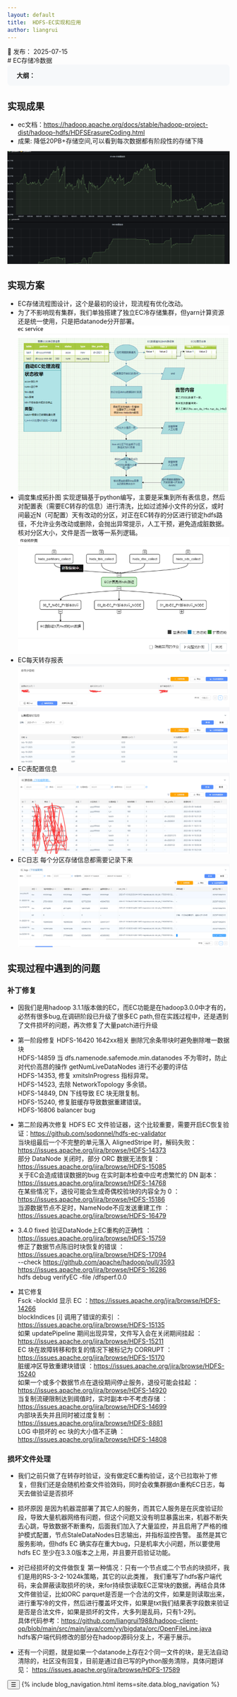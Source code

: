 ```yaml
---
layout: default
title:  HDFS-EC实现和应用
author: liangrui
---
```


<div class="post-date">
  <span class="calendar-icon">📅</span>
  <span class="date-label">发布：</span>
  <time datetime="2025-08-18" class="date-value">2025-07-15</time>
</div>
# EC存储冷数据

<div class="outline" style="background:#f6f8fa;padding:1em 1.5em 1em 1.5em;margin-bottom:2em;border-radius:8px;">
  <strong>大纲：</strong>
  <ul id="outline-list" style="margin:0;padding-left:1.2em;"></ul>
</div>

## 实现成果
  - ec文档：https://hadoop.apache.org/docs/stable/hadoop-project-dist/hadoop-hdfs/HDFSErasureCoding.html
  - 成果:
  降低20PB+存储空间,可以看到每次数据都有阶段性的存储下降

  ![alt text](/image/hdfs-ec/01.png)
   
## 实现方案
  - EC存储流程图设计，这个是最初的设计，现流程有优化改动。
  - 为了不影响现有集群，我们单独搭建了独立EC冷存储集群，但yarn计算资源还是统一使用，只是把datanode分开部署。
  ![alt text](/image/hdfs-ec/02.png)
  - 调度集成拓扑图
  实现逻辑基于python编写，主要是采集到所有表信息，然后对配置表（需要EC转存的信息）进行清洗，比如过滤掉小文件的分区，或时间最近N（可配置）天有改动的分区，对正在EC转存的分区进行锁定hdfs路径，不允许业务改动或删除，会抛出异常提示，人工干预，避免造成脏数据。核对分区大小，文件是否一致等一系列逻辑。
 ![alt text](/image/hdfs-ec/03.png)
 - EC每天转存报表
![alt text](/image/hdfs-ec/04.png)
 - EC表配置信息
![alt text](/image/hdfs-ec/05.png)
 - EC日志 每个分区存储信息都需要记录下来
 ![alt text](/image/hdfs-ec/06.png)


## 实现过程中遇到的问题
### 补丁修复
- 因我们是用hadoop 3.1.1版本做的EC，而EC功能是在hadoop3.0.0中才有的，必然有很多bug,在调研阶段已升级了很多EC path,但在实践过程中，还是遇到了文件损坏的问题，再次修复了大量patch进行升级
- 第一阶段修复
HDFS-16420  1642xx相关   删除冗余条带块时避免删除唯一数据块  
HDFS-14859 当 dfs.namenode.safemode.min.datanodes 不为零时，防止对代价高昂的操作 getNumLiveDataNodes 进行不必要的评估  
HDFS-14353, 修复 xmitsInProgress 指标异常。  
HDFS-14523, 去除 NetworkTopology 多余锁。  
HDFS-14849, DN 下线导致 EC 块无限复制。  
HDFS-15240, 修复脏缓存导致数据重建错误。  
HDFS-16806 balancer bug  

- 第二阶段再次修复
HDFS EC 文件验证器，这个比较重要，需要开启EC恢复验证：https://github.com/sodonnel/hdfs-ec-validator  
当块组最后一个不完整的单元落入 AlignedStripe 时，解码失败：https://issues.apache.org/jira/browse/HDFS-14373  
部分 DataNode 关闭时，部分 ORC 数据无法恢复：https://issues.apache.org/jira/browse/HDFS-15085  
关于EC会造成错误数据的bug  在实时副本检查中应考虑繁忙的 DN 副本：https://issues.apache.org/jira/browse/HDFS-14768  
在某些情况下，退役可能会生成奇偶校验块的内容全为 0  ：https://issues.apache.org/jira/browse/HDFS-15186  
当源数据节点不足时，NameNode不应发送重建工作  ：https://issues.apache.org/jira/browse/HDFS-16479  
- 3.4.0 fixed 验证DataNode上EC重构的正确性  ：https://issues.apache.org/jira/browse/HDFS-15759  
修正了数据节点陈旧时块恢复的错误  ：https://issues.apache.org/jira/browse/HDFS-17094  
--check  https://github.com/apache/hadoop/pull/3593  https://issues.apache.org/jira/browse/HDFS-16286  
hdfs debug verifyEC -file /dfsperf.0.0  
- 其它修复  
Fsck -blockId 显示 EC  ：https://issues.apache.org/jira/browse/HDFS-14266   
blockIndices [i] 调用了错误的索引  ：https://issues.apache.org/jira/browse/HDFS-15135  
如果 updatePipeline 期间出现异常，文件写入会在关闭期间挂起 ：https://issues.apache.org/jira/browse/HDFS-15211  
EC 块在故障转移和恢复的情况下被标记为 CORRUPT  ：https://issues.apache.org/jira/browse/HDFS-15170  
脏缓冲区导致重建块错误  ：https://issues.apache.org/jira/browse/HDFS-15240  
如果一个或多个数据节点在退役期间停止服务，退役可能会挂起  ：https://issues.apache.org/jira/browse/HDFS-14920  
当复制流硬限制达到阈值时，实时副本中不考虑存储  ：https://issues.apache.org/jira/browse/HDFS-14699  
内部块丢失并且同时被过度复制  ：https://issues.apache.org/jira/browse/HDFS-8881  
LOG 中损坏的 ec 块的大小值不正确  ：https://issues.apache.org/jira/browse/HDFS-14808  

### 损坏文件处理
- 我们之前只做了在转存时验证，没有做定EC重构验证，这个已拉取补丁修复，但我们还是会随机检查文件验效码，同时会收集群据dn重构EC日志，每天去做验证是否损坏
- 损坏原因
  是因为机器混部署了其它人的服务，而其它人服务是在灰度验证阶段，导致大量机器网络有问题，但这个问题又没有明显暴露出来，机器不断失去心跳，导致数据不断重构，后面我们加入了大量监控，并且启用了严格的维护模式配置，节点StaleDataNodes日志输出，并指标监控告警。
  虽然是其它服务影响，但hdfs EC 确实存在重大bug，只是机率大小问题，所以要使用hdfs EC 至少在3.3.0版本之上用，并且要开启验证功能。

- 对已经损坏的文件做恢复
  第一种情况：只有一个节点或二个节点的块损坏，我们是用的RS-3-2-1024k策略，其它的以此类推，  我们重写了hdfs客户端代码，来会屏蔽读取损坏的块，来for持续恢读取EC正常块的数据，再结合具体文件做验证，比如ORC parquet是否是一个合法的文件，如果是则读取出来，进行重写冷的文件，然后进行覆盖坏文件，如果是txt我们结果表字段数来验证是否是合法文件，如果是损坏的文件，大多列是乱码，只有1-2列。  
  具体代码参考：https://github.com/liangrui1988/hadoop-client-op/blob/main/src/main/java/com/yy/bigdata/orc/OpenFileLine.java  
  hdfs客户端代码修改的部分在hadoop源码分支上，不遍于展示。  
- 还有一个问题，就是如果一个datanode上存在2个同一文件的块，是无法自动清除的，社区没有回复，目前是通过自已写的Python服务清除，具体问题详见：
  https://issues.apache.org/jira/browse/HDFS-17589






<script>
// 支持点击二级标题时，收起其下所有内容（包括三级及更深标题和内容）
// 并自动生成大纲目录
document.addEventListener('DOMContentLoaded', function() {
  // 折叠功能
  function getFoldContent(header) {
    let content = [];
    let el = header.nextElementSibling;
    while (el && !(el.tagName && /^H[1-6]$/.test(el.tagName) && el.tagName <= header.tagName)) {
      content.push(el);
      el = el.nextElementSibling;
    }
    return content;
  }
  document.querySelectorAll('h2, h3, h4').forEach(function(h) {
    h.classList.add('fold-title');
    let content = getFoldContent(h);
    if (content.length) {
      content.forEach(e => e.classList.add('fold-content'));
      h.addEventListener('click', function() {
        const collapsed = !h.classList.contains('collapsed');
        content.forEach(e => e.classList.toggle('collapsed', collapsed));
        h.classList.toggle('collapsed', collapsed);
      });
    }
  });
  // 大纲功能
  var outline = document.getElementById('outline-list');
  if (outline) {
    document.querySelectorAll('h2').forEach(function(h, i) {
      if (!h.id) h.id = 'outline-h2-' + i;
      var li = document.createElement('li');
      var a = document.createElement('a');
      a.href = '#' + h.id;
      a.textContent = h.textContent.replace(/^#+/, '').trim();
      li.appendChild(a);
      outline.appendChild(li);
    });
  }
});
</script>


<link rel="stylesheet" href="/assets/blog.css">
<script>
function toggleBlogNav() {
  var nav = document.querySelector('.blog-nav');
  nav.classList.toggle('collapsed');
}

</script>
  <nav class="blog-nav">
    <button class="collapse-btn" onclick="toggleBlogNav()">☰</button>
    {% include blog_navigation.html items=site.data.blog_navigation %}
</nav>